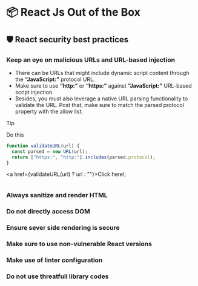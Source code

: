 # 📦 React Js Out of the Box

## 🛡️ React security best practices

### Keep an eye on malicious URLs and URL-based injection

- There can be URLs that might include dynamic script content through the **“JavaScript:”** protocol URL.
- Make sure to use **“http:”** or **“https:”** against **“JavaScript:”** URL-based script injection.
- Besides, you must also leverage a native URL parsing functionality to validate the URL. Post that, make sure to match the parsed protocol property with the allow list.

> [!TIP]
>
> Do this
>
> ```javascript
> function validateURL(url) {
>   const parsed = new URL(url);
>   return ["https:", "http:"].includes(parsed.protocol);
> }
> ```
>
> <a href={validateURL(url) ? url : ""}>Click here!</a>;
>
> ```
>
> ```

### Always sanitize and render HTML

### Do not directly access DOM

### Ensure sever side rendering is secure

### Make sure to use non-vulnerable React versions

### Make use of linter configuration

### Do not use threatfull library codes

```

```
